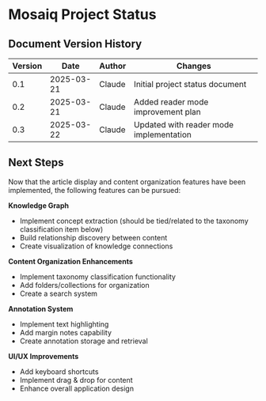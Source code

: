 # Mosaiq Project Status

## Document Version History

| Version | Date | Author | Changes |
| --- | --- | --- | --- |
| 0.1 | 2025-03-21 | Claude | Initial project status document |
| 0.2 | 2025-03-21 | Claude | Added reader mode improvement plan |
| 0.3 | 2025-03-22 | Claude | Updated with reader mode implementation |

## Next Steps

Now that the article display and content organization features have been implemented, the following features can be pursued:

**Knowledge Graph**

*   Implement concept extraction (should be tied/related to the taxonomy classification item below)
*   Build relationship discovery between content
*   Create visualization of knowledge connections

**Content Organization Enhancements**

*   Implement taxonomy classification functionality
*   Add folders/collections for organization
*   Create a search system

**Annotation System**

*   Implement text highlighting
*   Add margin notes capability
*   Create annotation storage and retrieval

**UI/UX Improvements**

*   Add keyboard shortcuts
*   Implement drag & drop for content
*   Enhance overall application design